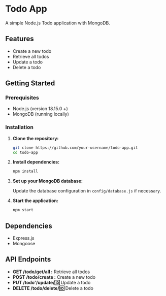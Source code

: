 # Todo App

A simple Node.js Todo application with MongoDB.

## Features

- Create a new todo
- Retrieve all todos
- Update a todo
- Delete a todo

## Getting Started

### Prerequisites

- Node.js (version 18.15.0 +)
- MongoDB (running locally)

### Installation

1. **Clone the repository:**

    ```bash
    git clone https://github.com/your-username/todo-app.git
    cd todo-app
    ```

2. **Install dependencies:**

    ```bash
    npm install
    ```

3. **Set up your MongoDB database:**

    Update the database configuration in `config/database.js` if necessary.

4. **Start the application:**

    ```bash
    npm start
    ```

## Dependencies

- Express.js
- Mongoose


## API Endpoints

- **GET /todo/get/all :** Retrieve all todos
- **POST /todo/create :** Create a new todo
- **PUT /todo'/update/:id:** Update a todo
- **DELETE /todo/delete/:id:** Delete a todo